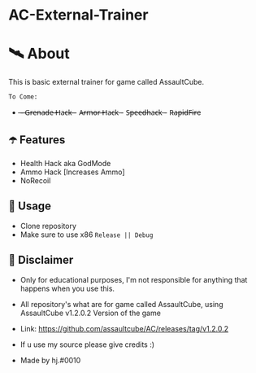 # AC-External-Trainer

# 🛰 About
This is basic external trainer for game called AssaultCube.

`To Come:`

-  ̶-̶ ̶G̶r̶e̶n̶a̶d̶e̶ ̶H̶a̶c̶k̶
̶- A̶r̶m̶o̶r̶ ̶H̶a̶c̶k
̶- S̶p̶e̶e̶d̶h̶a̶c̶k
̶- R̶a̶p̶i̶d̶F̶i̶r̶e

## ☂️ Features
- Health Hack aka GodMode
- Ammo Hack [Increases Ammo]
- NoRecoil

## 🌠 Usage
- Clone repository
- Make sure to use x86 `Release || Debug`

## 🗿 Disclaimer
- Only for educational purposes, I'm not responsible for anything that happens when you use this.

- All repository's what are for game called AssaultCube, using AssaultCube v1.2.0.2 Version of the game

- Link: https://github.com/assaultcube/AC/releases/tag/v1.2.0.2

- If u use my source please give credits :)

- Made by hj.#0010
